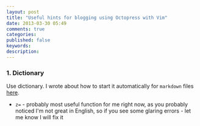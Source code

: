 ```yaml
---
layout: post
title: "Useful hints for blogging using Octopress with Vim"
date: 2013-03-30 05:49
comments: true
categories: 
published: false
keywords:
description:
---
```


### 1. Dictionary ###

Use dictionary. I wrote about how to start it automatically for `markdown` files
[here](/2013/03/19/another-blogger-switched-to-octopress).

* `z=` - probably most useful function for me right now, as you probably noticed 
  I'm not great in English, so if you see some glaring errors - let me know I 
  will fix it
